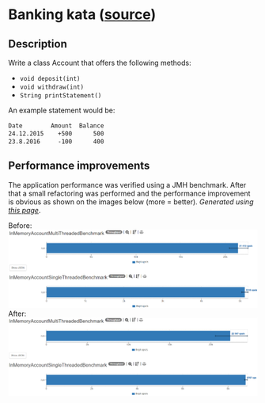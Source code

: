 # Banking kata ([source](https://kata-log.rocks/banking-kata))
## Description
Write a class Account that offers the following methods:
- `void deposit(int)` 
- `void withdraw(int)`
- `String printStatement()`

An example statement would be:

    Date        Amount  Balance
    24.12.2015    +500      500
    23.8.2016     -100      400

## Performance improvements
The application performance was verified using a JMH benchmark. After that a small refactoring was performed
and the performance improvement is obvious as shown on the images below (more = better).
_Generated using [this page](https://jmh.morethan.io/)_.

Before:
![before](performance/before.PNG)
After:
![after](performance/after.PNG)